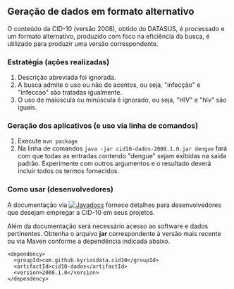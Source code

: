 ## Geração de dados em formato alternativo

O conteúdo da CID-10 (versão 2008), obtido do DATASUS, é processado e um 
formato alternativo, produzido com foco na eficiência da busca, é utilizado
para produzir uma versão correspondente. 

### Estratégia (ações realizadas)
1. Descrição abreviada foi ignorada.
1. A busca admite o uso ou não de acentos, ou seja, "infecção" e "infeccao" são tratadas igualmente. 
1. O uso de maiúscula ou minúscula é ignorado, ou seja, "HIV" e "hIv" são iguais.

### Geração dos aplicativos (e uso via linha de comandos)
1. Execute `mvn package` 
1. Na linha de comandos `java -jar cid10-dados-2008.1.0.jar dengue` fará com que todas as entradas contendo "dengue" sejam exibidas na saída padrão. Experimente com outros argumentos e o resultado deverá incluir todos os termos fornecidos.

### Como usar (desenvolvedores)

A documentação via [![Javadocs](https://img.shields.io/badge/javadoc-2008--1.0-brightgreen.svg)](http://javadoc.io/doc/com.github.kyriosdata.cid10/cid10-dados)
fornece detalhes para desenvolvedores que desejam empregar a CID-10 em seus projetos.

Além da documentação será necessário acesso ao software e dados pertinentes. 
Obtenha o arquivo **jar** correspondente à versão mais recente ou via Maven conforme a dependência indicada 
abaixo. 

```
<dependency>
  <groupId>com.github.kyriosdata.cid10</groupId>
  <artifactId>cid10-dados</artifactId>
  <version>2008.1.0</version>
</dependency>
```


